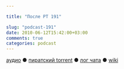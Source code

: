 ```yaml
---

title: "После РТ 191"

slug: "podcast-191"
date: 2010-06-12T15:42:00+03:00
comments: true
categories: podcast
---
```

[аудио](http://cdn.radio-t.com/rt191post.mp3) ● [пиратский torrent](http://pirates.radio-t.com/torrents/rt191post.mp3.torrent) ● [лог чата](http://chat.radio-t.com/logs/radio-t-191.html) ● [wiki](http://wiki.radio-t.com/%D0%9F%D0%BE%D1%81%D0%BB%D0%B5_%D0%A0%D0%A2_191)<audio src="http://cdn.radio-t.com/rt191post.mp3" preload="none">

